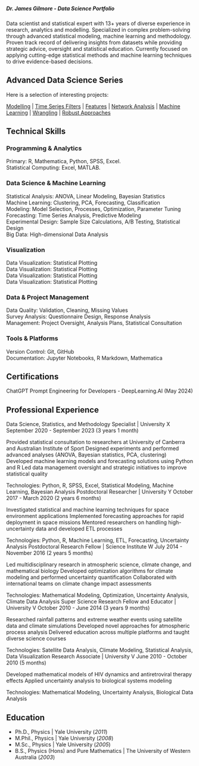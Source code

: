 ##### Dr. James Gilmore - Data Science Portfolio

Data scientist and statistical expert with 13+ years of diverse experience in research, analytics and modelling. Specialized in complex problem-solving through advanced statistical modeling, machine learning and methodology. Proven track record of delivering insights from datasets while providing strategic advice, oversight and statistical education. Currently focused on applying cutting-edge statistical methods and machine learning techniques to drive evidence-based decisions.

## Advanced Data Science Series

Here is a selection of interesting projects:

[Modelling](https://www.linkedin.com/in/james-gilmore-5724821a/) | [Time Series Filters](https://www.linkedin.com/in/james-gilmore-5724821a/) | 
[Features](https://www.linkedin.com/in/james-gilmore-5724821a/)  | [Network Analysis](https://www.linkedin.com/in/james-gilmore-5724821a/) | 
[Machine Learning](https://www.linkedin.com/in/james-gilmore-5724821a/) | [Wrangling](https://www.linkedin.com/in/james-gilmore-5724821a/) | [Robust Approaches](https://www.linkedin.com/in/james-gilmore-5724821a/)

## Technical Skills
### Programming & Analytics
Primary: R, Mathematica, Python, SPSS, Excel.  
Statistical Computing: Excel, MATLAB.

### Data Science & Machine Learning

Statistical Analysis: ANOVA, Linear Modeling, Bayesian Statistics  
Machine Learning: Clustering, PCA, Forecasting, Classification  
Modeling: Model Selection, Processes, Optimization, Parameter Tuning  
Forecasting: Time Series Analysis, Predictive Modeling  
Experimental Design: Sample Size Calculations, A/B Testing, Statistical Design  
Big Data: High-dimensional Data Analysis

### Visualization

Data Visualization: Statistical Plotting  
Data Visualization: Statistical Plotting  
Data Visualization: Statistical Plotting  
Data Visualization: Statistical Plotting  

### Data & Project Management

Data Quality: Validation, Cleaning, Missing Values  
Survey Analysis: Questionnaire Design, Response Analysis  
Management: Project Oversight, Analysis Plans, Statistical Consultation

### Tools & Platforms

Version Control: Git, GitHub  
Documentation: Jupyter Notebooks, R Markdown, Mathematica

## Certifications

ChatGPT Prompt Engineering for Developers - DeepLearning.AI (May 2024)

## Professional Experience
Data Science, Statistics, and Methodology Specialist | University X
September 2020 - September 2023 (3 years 1 month)

Provided statistical consultation to researchers at University of Canberra and Australian Institute of Sport
Designed experiments and performed advanced analyses (ANOVA, Bayesian statistics, PCA, clustering)
Developed machine learning models and forecasting solutions using Python and R
Led data management oversight and strategic initiatives to improve statistical quality

Technologies: Python, R, SPSS, Excel, Statistical Modeling, Machine Learning, Bayesian Analysis
Postdoctoral Researcher | University Y
October 2017 - March 2020 (2 years 6 months)

Investigated statistical and machine learning techniques for space environment applications
Implemented forecasting approaches for rapid deployment in space missions
Mentored researchers on handling high-uncertainty data and developed ETL processes

Technologies: Python, R, Machine Learning, ETL, Forecasting, Uncertainty Analysis
Postdoctoral Research Fellow | Science Institute W
July 2014 - November 2016 (2 years 5 months)

Led multidisciplinary research in atmospheric science, climate change, and mathematical biology
Developed optimization algorithms for climate modeling and performed uncertainty quantification
Collaborated with international teams on climate change impact assessments

Technologies: Mathematical Modeling, Optimization, Uncertainty Analysis, Climate Data Analysis
Super Science Research Fellow and Educator | University V
October 2010 - June 2014 (3 years 9 months)

Researched rainfall patterns and extreme weather events using satellite data and climate simulations
Developed novel approaches for atmospheric process analysis
Delivered education across multiple platforms and taught diverse science courses

Technologies: Satellite Data Analysis, Climate Modeling, Statistical Analysis, Data Visualization
Research Associate | University V
June 2010 - October 2010 (5 months)

Developed mathematical models of HIV dynamics and antiretroviral therapy effects
Applied uncertainty analysis to biological systems modeling

Technologies: Mathematical Modeling, Uncertainty Analysis, Biological Data Analysis

## Education
- Ph.D., Physics | Yale University (_2011_)
- M.Phil., Physics	| Yale University (_2008_)									       		
- M.Sc., Physics	| Yale University (_2005_)	 			        		
- B.S., Physics (Hons) and Pure Mathematics | The University of Western Australia (_2003_)




